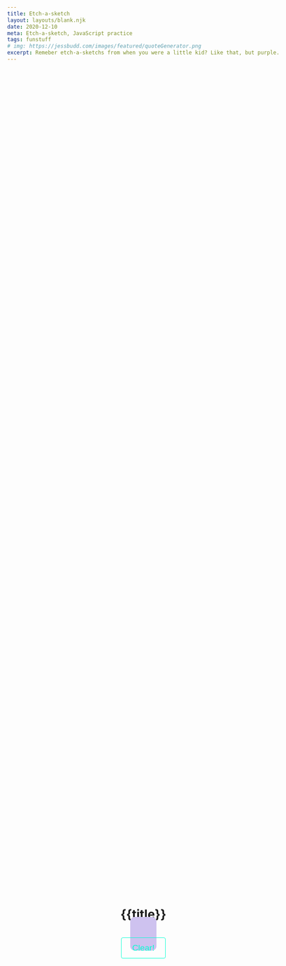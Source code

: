 ```yaml
---
title: Etch-a-sketch
layout: layouts/blank.njk
date: 2020-12-10
meta: Etch-a-sketch, JavaScript practice
tags: funstuff
# img: https://jessbudd.com/images/featured/quoteGenerator.png
excerpt: Remeber etch-a-sketchs from when you were a little kid? Like that, but purple.
---
```


<div class="fun-stuff">
<h1>{{title}}</h1>
<div class="canvasWrap">
    <canvas width="1600" height="1000" id="etch-a-sketch"></canvas>
    <div class="buttons">
      <button class="shake">Clear!</button>
    </div>

  </div>
</div>

<script>
const canvas = document.querySelector('#etch-a-sketch');
const ctx = canvas.getContext(`2d`);
const shakeButton = document.querySelector('.shake');
const MOVE_AMOUNT = 60;

const {width, height } = canvas

let x = Math.floor(Math.random() * width);
let y = Math.floor(Math.random() * height);

ctx.lineJoin = 'round';
ctx.lineCap = 'round';
ctx.lineWidth = 10;

ctx.beginPath();
ctx.moveTo(x,y);
ctx.lineTo(x,y)
ctx.stroke();

function draw(key) {
    ctx.beginPath();
    ctx.moveTo(x,y);

    switch(key) {
        case 'ArrowUp':
            y = y - MOVE_AMOUNT;
            break;
        case 'ArrowRight':
            x = x + MOVE_AMOUNT;
            break;
        case 'ArrowDown':
            y = y + MOVE_AMOUNT;
            break;
        case 'ArrowLeft':
            x = x - MOVE_AMOUNT;
            break;
        default:
            break;  
    }
    ctx.lineTo(x,y)
    ctx.stroke();
}


function handleKey(e) {
    if (e.key.includes('Arrow')) {

    e.preventDefault();
    draw(e.key );
    // console.log(e.key);
    }
}

window.addEventListener('keydown', handleKey);

</script>

<style>
/* fun stuff styles */

.fun-stuff {
  text-align: center;
  max-width: 900px;
  margin: 80px auto 5px;
}
.quote__wrapper {
    min-height: 300px;
    padding-top: 72px;
}
body {
      min-height: 100vh;
      display: grid;
      align-items: center;
      justify-items: center;
    }
.shake {
    text-decoration: none;
    background-color: transparent;
    color: #00ffd2;
    border: #00ffd2 1px solid;
    font-size: 1.2rem;
    padding: 12px 24px;
    border-radius: 4px;
    cursor: pointer;
}
canvas {
    border: 30px solid #cec2ef;
    margin: 20px 0;
    border-radius: 10px;
    /* Set the width and height to half the actual size so it doesn't look pixelated */
    width: 800px;
    height: 500px;
    background: white;
}

canvas.shake {
    animation: shake 0.5s linear 1;
}

@keyframes shake {

    10%,
    90% {
    transform: translate3d(-1px, 0, 0);
    }

    20%,
    80% {
    transform: translate3d(2px, 0, 0);
    }

    30%,
    50%,
    70% {
    transform: translate3d(-4px, 0, 0);
    }

    40%,
    60% {
    transform: translate3d(4px, 0, 0);
    }
}
</style>
